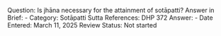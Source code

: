 Question: Is jhāna necessary for the attainment of sotāpatti?
Answer in Brief: -
 Category: Sotāpatti
Sutta References: DHP 372
Answer: -
Date Entered: March 11, 2025
Review Status: Not started
